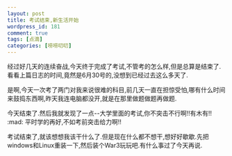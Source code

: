 ```yaml
--- 
layout: post
title: 考试结束,新生活开始
wordpress_id: 181
comment: true
tags: [点滴]
categories: [唠唠叨叨]
---
```

经过好几天的连续奋战,今天终于完成了考试,不管考的怎么样,但是总算是结束了.看看上篇日志的时间,竟然是6月30号的,没想到已经过去这么多天了.

是啊,今天一次考了两门对我来说很难的科目,前几天一直在担惊受怕,哪有什么时间来鼓捣东西啊,昨天我连电脑都没开,就是在那里做题做题再做题.

今天结束了.然后我就发现了一点--大学里面的考试,你不突击不行啊!!有木有!! :mad:  平时学的再好,不如考前突击给力啊!!

考试结束了,就该想想我该干什么了.但是现在什么都不想干,想好好歇歇.先把windows和Linux重装一下,然后装个War3玩玩吧.有什么事过了今天再说.
